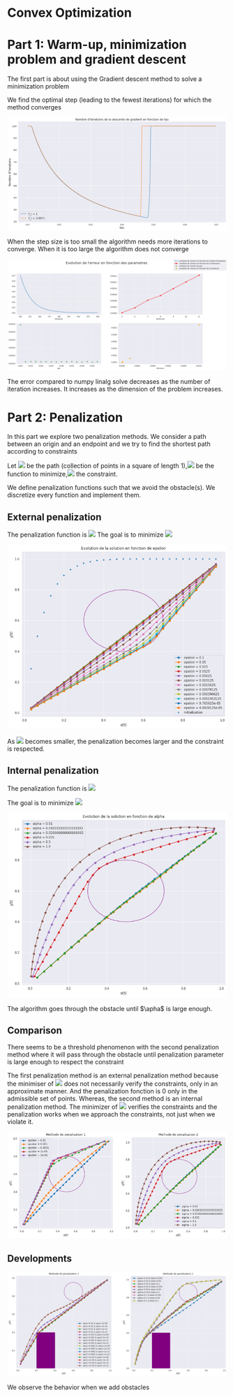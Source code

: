 # Convex Optimization

# Part 1: Warm-up, minimization problem and gradient descent
The first part is about using the Gradient descent method to solve a minimization problem

We find the optimal step (leading to the fewest iterations) for which the method converges


![alt text](https://github.com/kderkba/ConvexOptimization/blob/main/iterations_vs_stepsize.png)

When the step size is too small the algorithm needs more iterations to converge.
When it is too large the algorithm does not converge

![alt text](https://github.com/kderkba/ConvexOptimization/blob/main/evolution_of_error.png)

The error compared to numpy linalg solve decreases as the number of iteration increases. It increases as the dimension of the problem increases. 

# Part 2: Penalization

In this part we explore two penalization methods. We consider a path between an origin and an endpoint and we try to find the shortest path according to constraints

Let 
<img src="https://render.githubusercontent.com/render/math?math=\gamma"> be the path (collection of points in a square of length 1),<img src="https://render.githubusercontent.com/render/math?math=\mathcal{H}(\gamma) = \frac{1}{2} \int_{0}^{1} [x'(t)^2+ y'(t)^2]dt"> be the function to minimize,<img src="https://render.githubusercontent.com/render/math?math=D = {(x,y) \in \mathbb{R}^{2}, (x-a)^{2} + (y-b)^{2} < r^{2}}"> the constraint.

We define penalization functions such that we avoid the obstacle(s).
We discretize every function and implement them.
## External penalization

The penalization function is <img src="https://render.githubusercontent.com/render/math?math=\mathcal{R}(\gamma) = \frac{1}{2} \int_{0}^{1} max(0,r^{2} -(x-a)^{2} - (y-b)^{2})^2 dt">
The goal is to minimize <img src="https://render.githubusercontent.com/render/math?math=\mathcal{H}_{\epsilon} = \mathcal{H}(\gamma) + \frac{1}{\epsilon}\mathcal{R}(\gamma)">

![alt text](https://github.com/kderkba/ConvexOptimization/blob/main/penalization1.png)

As <img src="https://render.githubusercontent.com/render/math?math=\epsilon"> becomes smaller, the penalization becomes larger and the constraint is respected.

## Internal penalization

The penalization function is <img src="https://render.githubusercontent.com/render/math?math=\mathcal{L}(\gamma) = \frac{1}{2}\int_{0}^{1} log(r^{2} -(x-a)^{2} - (y-b)^{2}) dt ">

The goal is to minimize <img src="https://render.githubusercontent.com/render/math?math=\mathcal{G}_{\alpha} = \mathcal{H}(\gamma) - \alpha\mathcal{L}(\gamma}">

![alt text](https://github.com/kderkba/ConvexOptimization/blob/main/penalization2.png)

The algorithm goes through the obstacle until $\apha$ is large enough.

## Comparison

There seems to be a threshold phenomenon with the second penalization method where it will pass through the obstacle until penalization parameter is large enough to respect the constraint

The first penalization method is an external penalization method because the minimiser of <img src="https://render.githubusercontent.com/render/math?math=\mathcal{R}"> does not necessarily verify the constraints, only in an approximate manner. And the penalization fonction is 0 only in the admissible set of points.
Whereas, the second method is an internal penalization method. The minimizer of  <img src="https://render.githubusercontent.com/render/math?math=\mathcal{L}"> verifies the constraints and the penalization works when we approach the constraints, not just when we violate it.

![alt text](https://github.com/kderkba/ConvexOptimization/blob/main/comparison.png)

## Developments

![alt text](https://github.com/kderkba/ConvexOptimization/blob/main/obstacles.png)

We observe the behavior when we add obstacles


